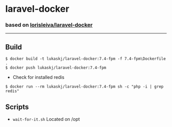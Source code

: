 # laravel-docker
### based on [lorisleiva/laravel-docker](https://github.com/lorisleiva/laravel-docker)

---

## Build
```
$ docker build -t lukaskj/laravel-docker:7.4-fpm -f 7.4-fpm\Dockerfile .
$ docker push lukaskj/laravel-docker:7.4-fpm
```
- Check for installed redis
```
$ docker run --rm lukaskj/laravel-docker:7.4-fpm sh -c "php -i | grep redis"
```

## Scripts
- `wait-for-it.sh` Located on /opt